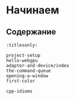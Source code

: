 Начинаем
===============

Содержание
--------

```{toctree}
:titlesonly:

project-setup
hello-webgpu
adapter-and-device/index
the-command-queue
opening-a-window
first-color

cpp-idioms
```
